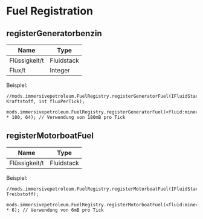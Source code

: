 # Fuel Registration

## registerGeneratorbenzin

| Name          | Type                                        |
| ------------- | ------------------------------------------- |
| Flüssigkeit/t | Fluidstack |
| Flux/t        | Integer                                     |

Beispiel:
```ZenScript
//mods.immersivepetroleum.FuelRegistry.registerGeneratorFuel(IFluidStack Kraftstoff, int fluxPerTick);

mods.immersivepetroleum.FuelRegistry.registerGeneratorFuel(<fluid:minecraft:water> * 180, 64); // Verwendung von 180mB pro Tick
```

## registerMotorboatFuel

| Name          | Type                                        |
| ------------- | ------------------------------------------- |
| Flüssigkeit/t | Fluidstack |

Beispiel:
```ZenScript
//mods.immersivepetroleum.FuelRegistry.registerMotorboatFuel(IFluidStack Treibstoff);

mods.immersivepetroleum.FuelRegistry.registerMotorboatFuel(<fluid:minecraft:water> * 6); // Verwendung von 6mB pro Tick
```
